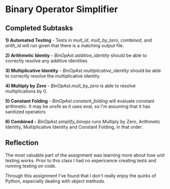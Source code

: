 # Binary Operator Simplifier 

## Completed Subtasks

**1) Automated Testing** - Tests in *mult_id*, *mult_by_zero*, *combined*, and *arith_id* will run given that there is a matching output file.

**2) Arithmetic Identiy** - *BinOpAst.additive\_identity* should be able to correctly resolve any additive identities

**3) Multiplicative Identity** - *BinOpAst.multiplicative\_identity* should be able to correctly resolve the multiplicative identity

**4) Multiply by Zero** - *BinOpAst.mult\_by\_zero* is able to resolve multiplications by 0.

**5) Constant Folding** - *BinOpAst.constant_folding* will evaluate constant arithmetic. It may be unsfe as it uses eval, so I'm assuming that it has sanitized operators

**6) Combined -** *BinOpAst.simplify\_binops* runs Multiply by Zero, Arithmetic Identity, Multiplicative Identity and Constant Folding, in that order.


## Reflection

The most valuable part of the assignment was learning more about how unit testing works. Prior to this class I had no expericence creating tests and running testing on code.

Through this assignment I've found that I don't really enjoy the quirks of Python, especially dealing with object methods.

